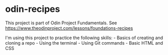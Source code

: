 # odin-recipes
This project is part of Odin Project Fundamentals. See https://www.theodinproject.com/lessons/foundations-recipes

I'm using this project to practice the following skills:
    - Basics of creating and cloning a repo
    - Using the terminal
    - Using Git commands
    - Basic HTML and CSS
